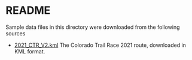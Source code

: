 # README

Sample data files in this directory were downloaded from the following sources

* [2021_CTR_V2.kml](https://www.plotaroute.com/route/1594238) The Colorado Trail Race 2021 route, downloaded in KML format.